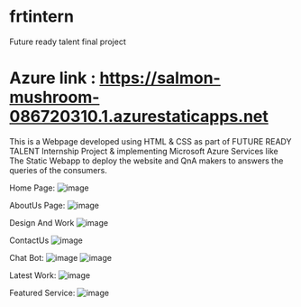 # frtintern
Future ready talent final project

# Azure link :  https://salmon-mushroom-086720310.1.azurestaticapps.net

This is a Webpage developed using HTML & CSS as part of FUTURE READY TALENT Internship Project & implementing Microsoft Azure Services like The Static Webapp to deploy the website and QnA makers to answers the queries of the consumers.



Home Page:
![image](https://user-images.githubusercontent.com/100296974/175267252-99a4f9ad-a0a9-40c3-97bf-52fa00c075e1.png)





AboutUs Page:
![image](https://user-images.githubusercontent.com/100296974/175267435-73d90f10-3bb2-4cc9-aede-bbbea8c70a23.png)





Design And Work
![image](https://user-images.githubusercontent.com/100296974/175267595-18488cf9-539e-4ff2-bb27-d7805bfb9d14.png)

ContactUs
![image](https://user-images.githubusercontent.com/100296974/175267311-a49e437c-83d3-4a2a-9883-95091fcd55d9.png)








Chat Bot:
![image](https://user-images.githubusercontent.com/100296974/175304664-d4f61e79-58bb-4319-b31a-3d4f353f12c2.png)
![image](https://user-images.githubusercontent.com/100296974/175304923-2c766e8f-3a55-4d2c-9fb7-01b90f04db2e.png)





Latest Work:
![image](https://user-images.githubusercontent.com/100296974/175274100-25c7df81-de2e-4fa0-b807-bf2ffc1d2012.png)

Featured Service:
![image](https://user-images.githubusercontent.com/100296974/175274323-58c92fa3-f5f4-4f6c-b5f9-ee9c2c29115b.png)
